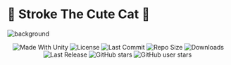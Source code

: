 # 💖 Stroke The Cute Cat 💖

![background](https://github.com/Rimuru-Dev/Stroke-The-Cute-Cat/assets/85500556/25d36041-eb79-461c-b8b4-d5ada2b4585d)


 <p align="center">
  <a>
    <img alt="Made With Unity" src="https://img.shields.io/badge/made%20with-Unity-57b9d3.svg?logo=Unity">
  </a>
  <a>
    <img alt="License" src="https://img.shields.io/github/license/RimuruDev/Stroke-The-Cute-Cat?logo=github">
  </a>
  <a>
    <img alt="Last Commit" src="https://img.shields.io/github/last-commit/RimuruDev/Stroke-The-Cute-Cat?logo=Mapbox&color=orange">
  </a>
  <a>
    <img alt="Repo Size" src="https://img.shields.io/github/repo-size/RimuruDev/Stroke-The-Cute-Cat?logo=VirtualBox">
  </a>
  <a>
    <img alt="Downloads" src="https://img.shields.io/github/downloads/RimuruDev/Stroke-The-Cute-Cat/total?color=brightgreen">
  </a>
  <a>
    <img alt="Last Release" src="https://img.shields.io/github/v/release/RimuruDev/Stroke-The-Cute-Cat?include_prereleases&logo=Dropbox&color=yellow">
  </a>
  <a>
    <img alt="GitHub stars" src="https://img.shields.io/github/stars/RimuruDev/Stroke-The-Cute-Cat?branch=main&label=Stars&logo=GitHub&logoColor=ffffff&labelColor=282828&color=informational&style=flat">
  </a>
  <a>
    <img alt="GitHub user stars" src="https://img.shields.io/github/stars/RimuruDev?affiliations=OWNER&branch=main&label=User%20Stars&logo=GitHub&logoColor=ffffff&labelColor=282828&color=informational&style=flat">
  </a>
  <a>
    <img alt="" src="https://img.shields.io/github/watchers/RimuruDev/Stroke-The-Cute-Cat?style=flat">
  </a>
</p>

